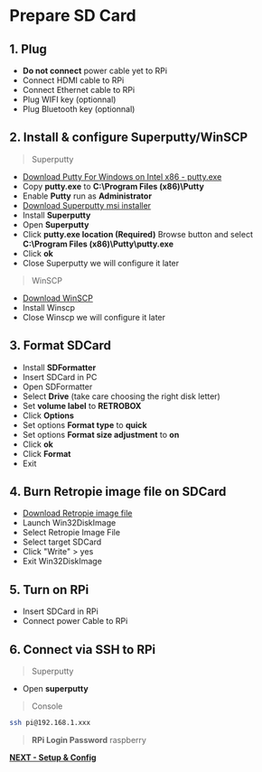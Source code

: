 # Prepare SD Card

## 1. Plug

- **Do not connect** power cable yet to RPi
- Connect HDMI cable to RPi
- Connect Ethernet cable to RPi
- Plug WIFI key (optionnal)
- Plug Bluetooth key (optionnal)

## 2. Install & configure Superputty/WinSCP

> Superputty

- [Download Putty For Windows on Intel x86 - putty.exe](http://www.putty.org)
- Copy **putty.exe** to **C:\Program Files (x86)\Putty**
- Enable **Putty** run as **Administrator**
- [Download Superputty msi installer](https://github.com/jimradford/superputty/releases)
- Install **Superputty**
- Open **Superputty**
- Click **putty.exe location (Required)** Browse button and select **C:\Program Files (x86)\Putty\putty.exe**
- Click **ok**
- Close Superputty we will configure it later

> WinSCP

- [Download WinSCP](https://winscp.net/eng/docs/lang:fr)
- Install Winscp
- Close Winscp we will configure it later

## 3. Format SDCard

- Install **SDFormatter**
- Insert SDCard in PC
- Open SDFormatter
- Select **Drive** (take care choosing the right disk letter)
- Set **volume label** to **RETROBOX**
- Click **Options**
- Set options **Format type** to **quick**
- Set options **Format size adjustment** to **on**
- Click **ok**
- Click **Format**
- Exit

## 4. Burn Retropie image file on SDCard

- [Download Retropie image file](http://blog.petrockblock.com/retropie/retropie-downloads/)
- Launch Win32DiskImage
- Select Retropie Image File
- Select target SDCard
- Click "Write" > yes
- Exit Win32DiskImage

## 5. Turn on RPi

- Insert SDCard in RPi
- Connect power Cable to RPi

## 6. Connect via SSH to RPi

> Superputty

- Open **superputty**

> Console

```bash
ssh pi@192.168.1.xxx
```

> **RPi Login Password** raspberry

[**NEXT - Setup & Config**](./II-setup_configuration.md)
